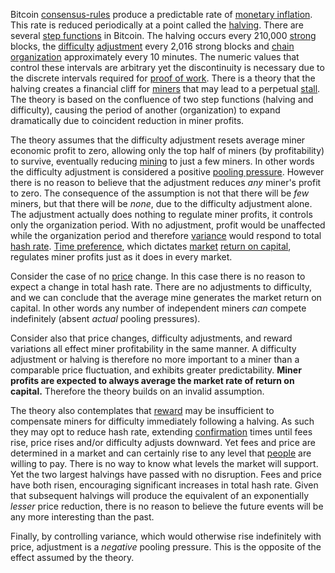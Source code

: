 Bitcoin [consensus-rules](Glossary#consensus-rules) produce a predictable rate of [monetary inflation](Glossary#inflation). This rate is reduced periodically at a point called the [halving](Glossary#halving). There are several [step functions](https://en.wikipedia.org/wiki/Step_function) in Bitcoin. The halving occurs every 210,000 [strong](Glossary#strong) blocks, the [difficulty](Glossary#difficulty) [adjustment](Glossary#adjustment) every 2,016 strong blocks and [chain](Glossary#chain) [organization](Glossary#organization) approximately every 10 minutes. The numeric values that control these intervals are arbitrary yet the discontinuity is necessary due to the discrete intervals required for [proof of work](Glossary#proof). There is a theory that the halving creates a financial cliff for [miners](Glossary#miner) that may lead to a perpetual [stall](Glossary#stall). The theory is based on the confluence of two step functions (halving and difficulty), causing the period of another (organization) to expand dramatically due to coincident reduction in miner profits.

The theory assumes that the difficulty adjustment resets average miner economic profit to zero, allowing only the top half of miners (by profitability) to survive, eventually reducing [mining](Glossary#mine) to just a few miners. In other words the difficulty adjustment is considered a positive [pooling pressure](Pooling-Pressure-Risk). However there is no reason to believe that the adjustment reduces *any* miner's profit to zero. The consequence of the assumption is not that there will be *few* miners, but that there will be *none*, due to the difficulty adjustment alone. The adjustment actually does nothing to regulate miner profits, it controls only the organization period. With no adjustment, profit would be unaffected while the organization period and therefore [variance](Glossary#variance) would respond to total [hash rate](Glossary#hash-rate). [Time preference](https://en.wikipedia.org/wiki/Time_preference), which dictates [market](Glossary#market) [return on capital](Glossary#interest), regulates miner profits just as it does in every market.

Consider the case of no [price](Glossary#price) change. In this case there is no reason to expect a change in total hash rate. There are no adjustments to difficulty, and we can conclude that the average mine generates the market return on capital. In other words any number of independent miners *can* compete indefinitely (absent *actual* pooling pressures).

Consider also that price changes, difficulty adjustments, and reward variations all effect miner profitability in the same manner. A difficulty adjustment or halving is therefore no more important to a miner than a comparable price fluctuation, and exhibits greater predictability. **Miner profits are expected to always average the market rate of return on capital.** Therefore the theory builds on an invalid assumption.

The theory also contemplates that [reward](Glossary#reward) may be insufficient to compensate miners for difficulty immediately following a halving. As such they may opt to reduce hash rate, extending [confirmation](Glossary#confirmation) times until fees rise, price rises and/or difficulty adjusts downward. Yet fees and price are determined in a market and can certainly rise to any level that [people](Glossary#person) are willing to pay. There is no way to know what levels the market will support. Yet the two largest halvings have passed with no disruption. Fees and price have both risen, encouraging significant increases in total hash rate. Given that subsequent halvings will produce the equivalent of an exponentially *lesser* price reduction, there is no reason to believe the future events will be any more interesting than the past.

Finally, by controlling variance, which would otherwise rise indefinitely with price, adjustment is a *negative* pooling pressure. This is the opposite of the effect assumed by the theory.